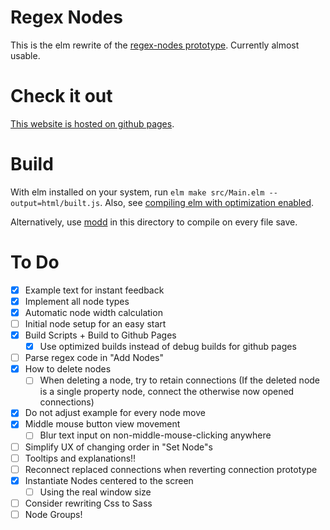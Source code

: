 # Regex Nodes

This is the elm rewrite of the [regex-nodes prototype](https://github.com/johannesvollmer/regex-nodes-js).
Currently almost usable.


# Check it out

[This website is hosted on github pages](https://johannesvollmer.github.io/regex-nodes/).


# Build

With elm installed on your system, run `elm make src/Main.elm --output=html/built.js`.
Also, see [compiling elm with optimization enabled](https://elm-lang.org/0.19.0/optimize).

Alternatively, use [modd](https://github.com/cortesi/modd) in this directory to compile on every file save.


# To Do
- [x] Example text for instant feedback
- [x] Implement all node types
- [x] Automatic node width calculation
- [ ] Initial node setup for an easy start
- [x] Build Scripts + Build to Github Pages
    - [x] Use optimized builds instead of debug builds for github pages
- [ ] Parse regex code in "Add Nodes"
- [x] How to delete nodes
    - [ ] When deleting a node, try to retain connections 
          (If the deleted node is a single property node, connect the otherwise now opened connections)
- [x] Do not adjust example for every node move
- [x] Middle mouse button view movement
    - [ ] Blur text input on non-middle-mouse-clicking anywhere
- [ ] Simplify UX of changing order in "Set Node"s
- [ ] Tooltips and explanations!!
- [ ] Reconnect replaced connections 
      when reverting connection prototype
- [x] Instantiate Nodes centered to the screen
    - [ ] Using the real window size
- [ ] Consider rewriting Css to Sass
- [ ] Node Groups!